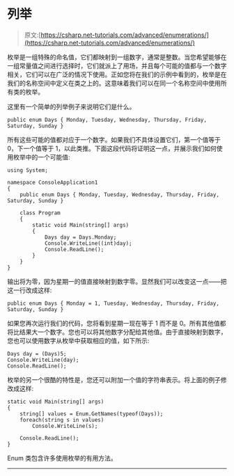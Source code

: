 # 列举

> 原文:[https://csharp.net-tutorials.com/advanced/enumerations/](https://csharp.net-tutorials.com/advanced/enumerations/)

枚举是一组特殊的命名值，它们都映射到一组数字，通常是整数。当您希望能够在一组常量值之间进行选择时，它们就派上了用场，并且每个可能的值都与一个数字相关，它们可以在广泛的情况下使用。正如您将在我们的示例中看到的，枚举是在我们的名称空间中定义在类之上的。这意味着我们可以在同一个名称空间中使用所有类的枚举。

这里有一个简单的列举例子来说明它们是什么。

```
public enum Days { Monday, Tuesday, Wednesday, Thursday, Friday, Saturday, Sunday }
```

所有这些可能的值都对应于一个数字。如果我们不具体设置它们，第一个值等于 0，下一个值等于 1，以此类推。下面这段代码将证明这一点，并展示我们如何使用枚举中的一个可能值:

```
using System;

namespace ConsoleApplication1
{
    public enum Days { Monday, Tuesday, Wednesday, Thursday, Friday, Saturday, Sunday }

    class Program
    {
        static void Main(string[] args)
        {
            Days day = Days.Monday;
            Console.WriteLine((int)day);
            Console.ReadLine();
        }
    }
}
```

输出将为零，因为星期一的值直接映射到数字零。显然我们可以改变这一点——把这一行改成这样:

<input type="hidden" name="IL_IN_ARTICLE">

```
public enum Days { Monday = 1, Tuesday, Wednesday, Thursday, Friday, Saturday, Sunday }
```

如果您再次运行我们的代码，您将看到星期一现在等于 1 而不是 0。所有其他值都将比结果大一个数字。您也可以将其他数字分配给其他值。由于直接映射到数字，您也可以使用数字从枚举中获取相应的值，如下所示:

```
Days day = (Days)5;
Console.WriteLine(day);
Console.ReadLine();
```

枚举的另一个很酷的特性是，您还可以附加一个值的字符串表示。将上面的例子修改成这样:

```
static void Main(string[] args)
{
    string[] values = Enum.GetNames(typeof(Days));
    foreach(string s in values)
        Console.WriteLine(s);

    Console.ReadLine();
}
```

Enum 类包含许多使用枚举的有用方法。

* * *